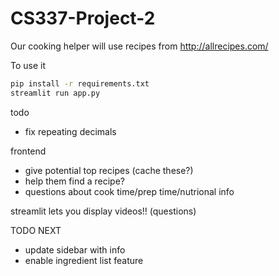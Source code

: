 # CS337-Project-2

Our cooking helper will use recipes from http://allrecipes.com/

To use it
```bash
pip install -r requirements.txt  
streamlit run app.py
```

todo 
- fix repeating decimals 

frontend
- give potential top recipes (cache these?)
- help them find a recipe?
- questions about cook time/prep time/nutrional info

streamlit lets you display videos!! (questions)

TODO NEXT
- update sidebar with info
- enable ingredient list feature
